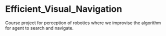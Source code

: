 # Efficient_Visual_Navigation
Course project for perception of robotics where we improvise the algorithm for agent to search and navigate.
